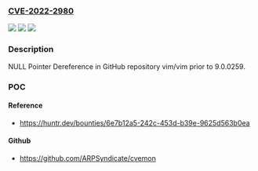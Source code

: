 ### [CVE-2022-2980](https://cve.mitre.org/cgi-bin/cvename.cgi?name=CVE-2022-2980)
![](https://img.shields.io/static/v1?label=Product&message=vim%2Fvim&color=blue)
![](https://img.shields.io/static/v1?label=Version&message=n%2Fa&color=blue)
![](https://img.shields.io/static/v1?label=Vulnerability&message=CWE-476%20NULL%20Pointer%20Dereference&color=brighgreen)

### Description

NULL Pointer Dereference in GitHub repository vim/vim prior to 9.0.0259.

### POC

#### Reference
- https://huntr.dev/bounties/6e7b12a5-242c-453d-b39e-9625d563b0ea

#### Github
- https://github.com/ARPSyndicate/cvemon

